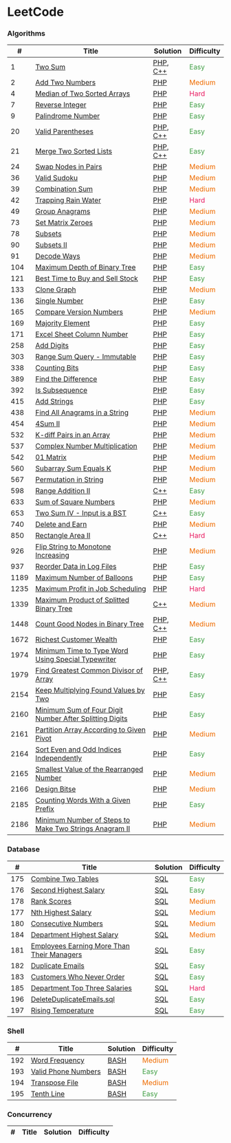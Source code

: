 LeetCode
========

### Algorithms

| #    | Title | Solution | Difficulty |
|------| ----- | -------- | ---------- |
| 1    |[Two Sum](https://leetcode.com/problems/two-sum/) |[PHP](./algorithms/php/1.TwoSum.php), [C++](./algorithms/cpp/1.TwoSum.cpp)|<span style="color: rgb(67, 160, 71)">Easy</span>|
| 2    |[Add Two Numbers](https://leetcode.com/problems/add-two-numbers/) |[PHP](./algorithms/php/2.AddTwoNumbers.php)|<span style="color: rgb(239, 108, 0)">Medium</span>|
| 4    |[Median of Two Sorted Arrays](https://leetcode.com/problems/median-of-two-sorted-arrays/) |[PHP](./algorithms/php/4.MedianofTwoSortedArrays.php)|<span style="color: rgb(233, 30, 99)">Hard</span>|
| 7    |[Reverse Integer](https://leetcode.com/problems/reverse-integer/) |[PHP](./algorithms/php/7.ReverseInteger.php)|<span style="color: rgb(67, 160, 71)">Easy</span>|
| 9    |[Palindrome Number](https://leetcode.com/problems/palindrome-number/) |[PHP](./algorithms/php/9.PalindromeNumber.php)|<span style="color: rgb(67, 160, 71)">Easy</span>|
| 20   |[Valid Parentheses](https://leetcode.com/problems/valid-parentheses/) |[PHP](./algorithms/php/20.ValidParentheses.php), [C++](./algorithms/cpp/20.ValidParentheses.cpp)|<span style="color: rgb(67, 160, 71)">Easy</span>|
| 21   |[Merge Two Sorted Lists](https://leetcode.com/problems/merge-two-sorted-lists/) |[PHP](./algorithms/php/21.MergeTwoSortedLists.php), [C++](./algorithms/cpp/21.MergeTwoSortedLists.cpp)|<span style="color: rgb(67, 160, 71)">Easy</span>|
| 24   |[Swap Nodes in Pairs](https://leetcode.com/problems/swap-nodes-in-pairs/) |[PHP](./algorithms/php/24.SwapNodesinPairs.php)|<span style="color: rgb(239, 108, 0)">Medium</span>|
| 36   |[Valid Sudoku](https://leetcode.com/problems/valid-sudoku/) |[PHP](./algorithms/php/36.ValidSudoku.php)|<span style="color: rgb(239, 108, 0)">Medium</span>|
| 39   |[Combination Sum](https://leetcode.com/problems/combination-sum/) |[PHP](./algorithms/php/39.CombinationSum.php)|<span style="color: rgb(239, 108, 0)">Medium</span>|
| 42   |[Trapping Rain Water](https://leetcode.com/problems/trapping-rain-water/) |[PHP](./algorithms/php/42.TrappingRainWater.php)|<span style="color: rgb(233, 30, 99)">Hard</span>|
| 49   |[Group Anagrams](https://leetcode.com/problems/group-anagrams/) |[PHP](./algorithms/php/49.GroupAnagrams.php)|<span style="color: rgb(239, 108, 0)">Medium</span>|
| 73   |[Set Matrix Zeroes](https://leetcode.com/problems/set-matrix-zeroes/) |[PHP](./algorithms/php/73.SetMatrixZeroes.php)|<span style="color: rgb(239, 108, 0)">Medium</span>|
| 78   |[Subsets](https://leetcode.com/problems/subsets/) |[PHP](./algorithms/php/78.Subsets.php)|<span style="color: rgb(239, 108, 0)">Medium</span>|
| 90   |[Subsets II](https://leetcode.com/problems/subsets-ii/) |[PHP](./algorithms/php/90.SubsetsII.php)|<span style="color: rgb(239, 108, 0)">Medium</span>|
| 91   |[Decode Ways](https://leetcode.com/problems/decode-ways/) |[PHP](./algorithms/php/91.DecodeWays.php)|<span style="color: rgb(239, 108, 0)">Medium</span>|
| 104  |[Maximum Depth of Binary Tree](https://leetcode.com/problems/maximum-depth-of-binary-tree/) |[PHP](./algorithms/php/104.MaximumDepthofBinaryTree.php)|<span style="color: rgb(67, 160, 71)">Easy</span>|
| 121  |[Best Time to Buy and Sell Stock](https://leetcode.com/problems/best-time-to-buy-and-sell-stock/submissions/) |[PHP](./algorithms/php/121.BestTimetoBuyandSellStock.php)|<span style="color: rgb(67, 160, 71)">Easy</span>|
| 133  |[Clone Graph](https://leetcode.com/problems/clone-graph/) |[PHP](./algorithms/php/133.CloneGraph.php)|<span style="color: rgb(239, 108, 0)">Medium</span>|
| 136  |[Single Number](https://leetcode.com/problems/single-number/) |[PHP](./algorithms/php/136.SingleNumber.php)|<span style="color: rgb(67, 160, 71)">Easy</span>|
| 165  |[Compare Version Numbers](https://leetcode.com/problems/compare-version-numbers/) |[PHP](./algorithms/php/165.CompareVersionNumbers.php)|<span style="color: rgb(239, 108, 0)">Medium</span>|
| 169  |[Majority Element](https://leetcode.com/problems/majority-element/submissions/) |[PHP](./algorithms/php/169.MajorityElement.php)|<span style="color: rgb(67, 160, 71)">Easy</span>|
| 171  |[Excel Sheet Column Number](https://leetcode.com/problems/excel-sheet-column-number/) |[PHP](./algorithms/php/171.ExcelSheetColumnNumber.php)|<span style="color: rgb(67, 160, 71)">Easy</span>|
| 258  |[Add Digits](https://leetcode.com/problems/add-digits/) |[PHP](./algorithms/php/258.AddDigits.php)|<span style="color: rgb(67, 160, 71)">Easy</span>|
| 303  |[Range Sum Query - Immutable](https://leetcode.com/problems/range-sum-query-immutable/) |[PHP](./algorithms/php/303.RangeSumQuery-Immutable.php)|<span style="color: rgb(67, 160, 71)">Easy</span>|
| 338  |[Counting Bits](https://leetcode.com/problems/counting-bits/) |[PHP](./algorithms/php/338.CountingBits.php)|<span style="color: rgb(67, 160, 71)">Easy</span>|
| 389  |[Find the Difference](https://leetcode.com/problems/find-the-difference/) |[PHP](./algorithms/php/389.FindtheDifference.php)|<span style="color: rgb(67, 160, 71)">Easy</span>|
| 392  |[Is Subsequence](https://leetcode.com/problems/is-subsequence/) |[PHP](./algorithms/php/392.IsSubsequence.php)|<span style="color: rgb(67, 160, 71)">Easy</span>|
| 415  |[Add Strings](https://leetcode.com/problems/add-strings/) |[PHP](./algorithms/php/415.AddStrings.php)|<span style="color: rgb(67, 160, 71)">Easy</span>|
| 438  |[Find All Anagrams in a String](https://leetcode.com/problems/find-all-anagrams-in-a-string/) |[PHP](./algorithms/php/438.FindAllAnagramsinaString.php)|<span style="color: rgb(239, 108, 0)">Medium</span>|
| 454  |[4Sum II](https://leetcode.com/problems/4sum-ii/submissions/) |[PHP](./algorithms/php/454.4SumII.php)|<span style="color: rgb(239, 108, 0)">Medium</span>|
| 532  |[K-diff Pairs in an Array](https://leetcode.com/problems/k-diff-pairs-in-an-array/) |[PHP](./algorithms/php/532.K-diffPairsinanArray.php)|<span style="color: rgb(239, 108, 0)">Medium</span>|
| 537  |[Complex Number Multiplication](https://leetcode.com/problems/complex-number-multiplication/) |[PHP](./algorithms/php/537.ComplexNumberMultiplication.php)|<span style="color: rgb(239, 108, 0)">Medium</span>|
| 542  |[01 Matrix](https://leetcode.com/problems/01-matrix/) |[PHP](./algorithms/php/542.01Matrix.php)|<span style="color: rgb(239, 108, 0)">Medium</span>|
| 560  |[Subarray Sum Equals K](https://leetcode.com/problems/subarray-sum-equals-k/) |[PHP](./algorithms/php/560.SubarraySumEqualsK.php)|<span style="color: rgb(239, 108, 0)">Medium</span>|
| 567  |[Permutation in String](https://leetcode.com/problems/permutation-in-string/) |[PHP](./algorithms/php/567.PermutationinString.php)|<span style="color: rgb(239, 108, 0)">Medium</span>|
| 598  |[Range Addition II](https://leetcode.com/problems/range-addition-ii/) |[C++](./algorithms/cpp/598.RangeAdditionII.cpp)|<span style="color: rgb(67, 160, 71)">Easy</span>|
| 633  |[Sum of Square Numbers](https://leetcode.com/problems/sum-of-square-numbers/) |[PHP](./algorithms/php/633.SumofSquareNumbers.php)|<span style="color: rgb(239, 108, 0)">Medium</span>|
| 653  |[Two Sum IV - Input is a BST](https://leetcode.com/problems/two-sum-iv-input-is-a-bst/) |[C++](./algorithms/cpp/653.TwoSumIV-InputisaBST.cpp)|<span style="color: rgb(67, 160, 71)">Easy</span>|
| 740  |[Delete and Earn](https://leetcode.com/problems/delete-and-earn/) |[PHP](./algorithms/php/740.DeleteandEarn.php)|<span style="color: rgb(239, 108, 0)">Medium</span>|
| 850  |[Rectangle Area II](https://leetcode.com/problems/rectangle-area-ii/) |[C++](./algorithms/cpp/850.RectangleAreaII.cpp)|<span style="color: rgb(233, 30, 99)">Hard</span>|
| 926  |[Flip String to Monotone Increasing](https://leetcode.com/problems/flip-string-to-monotone-increasing/) |[PHP](./algorithms/php/926.FlipStringtoMonotoneIncreasing.php)|<span style="color: rgb(239, 108, 0)">Medium</span>|
| 937  |[Reorder Data in Log Files](https://leetcode.com/problems/reorder-data-in-log-files/) |[PHP](./algorithms/php/937.ReorderDatainLogFiles.php)|<span style="color: rgb(67, 160, 71)">Easy</span>|
| 1189 |[Maximum Number of Balloons](https://leetcode.com/problems/maximum-number-of-balloons/) |[PHP](./algorithms/php/1189.MaximumNumberofBalloons.php)|<span style="color: rgb(67, 160, 71)">Easy</span>|
| 1235 |[Maximum Profit in Job Scheduling](https://leetcode.com/problems/maximum-profit-in-job-scheduling/) |[PHP](./algorithms/php/1235.MaximumProfitinJobScheduling.php)|<span style="color: rgb(233, 30, 99)">Hard</span>|
| 1339 |[Maximum Product of Splitted Binary Tree](https://leetcode.com/problems/maximum-product-of-splitted-binary-tree/) |[C++](./algorithms/cpp/1339.MaximumProductofSplittedBinaryTree.cpp)|<span style="color: rgb(239, 108, 0)">Medium</span>|
| 1448 |[Count Good Nodes in Binary Tree](https://leetcode.com/problems/count-good-nodes-in-binary-tree/) |[PHP](./algorithms/php/1448.CountGoodNodesinBinaryTree.php), [C++](./algorithms/cpp/1448.CountGoodNodesinBinaryTree.cpp)|<span style="color: rgb(239, 108, 0)">Medium</span>|
| 1672 |[Richest Customer Wealth](https://leetcode.com/problems/richest-customer-wealth/submissions/) |[PHP](./algorithms/php/1672.RichestCustomerWealth.php)|<span style="color: rgb(67, 160, 71)">Easy</span>|
| 1974 |[Minimum Time to Type Word Using Special Typewriter](https://leetcode.com/problems/minimum-time-to-type-word-using-special-typewriter/) |[PHP](./algorithms/php/1974.MinimumTimetoTypeWordUsingSpecialTypewriter.php)|<span style="color: rgb(67, 160, 71)">Easy</span>|
| 1979 |[Find Greatest Common Divisor of Array](https://leetcode.com/problems/find-greatest-common-divisor-of-array/) |[PHP](./algorithms/php/1979.FindGreatestCommonDivisorofArray.php), [C++](./algorithms/cpp/1979.FindGreatestCommonDivisorofArray.cpp)|<span style="color: rgb(67, 160, 71)">Easy</span>|
| 2154 |[Keep Multiplying Found Values by Two](https://leetcode.com/problems/keep-multiplying-found-values-by-two/) |[PHP](./algorithms/php/2154.KeepMultiplyingFoundValuesbyTwo.php)|<span style="color: rgb(67, 160, 71)">Easy</span>|
| 2160 |[Minimum Sum of Four Digit Number After Splitting Digits](https://leetcode.com/problems/minimum-sum-of-four-digit-number-after-splitting-digits/) |[PHP](./algorithms/php/2160.MinimumSumofFourDigitNumberAfterSplittingDigits.php)|<span style="color: rgb(67, 160, 71)">Easy</span>|
| 2161 |[Partition Array According to Given Pivot](https://leetcode.com/problems/partition-array-according-to-given-pivot/) |[PHP](./algorithms/php/2161.PartitionArrayAccordingtoGivenPivot.php)|<span style="color: rgb(239, 108, 0)">Medium</span>|
| 2164 |[Sort Even and Odd Indices Independently](https://leetcode.com/problems/sort-even-and-odd-indices-independently/) |[PHP](./algorithms/php/2164.SortEvenandOddIndicesIndependently.php)|<span style="color: rgb(67, 160, 71)">Easy</span>|
| 2165 |[Smallest Value of the Rearranged Number](https://leetcode.com/problems/smallest-value-of-the-rearranged-number/) |[PHP](./algorithms/php/2165.SmallestValueoftheRearrangedNumber.php)|<span style="color: rgb(239, 108, 0)">Medium</span>|
| 2166 |[Design Bitse](https://leetcode.com/problems/design-bitset/) |[PHP](./algorithms/php/2166.DesignBitset.php)|<span style="color: rgb(239, 108, 0)">Medium</span>|
| 2185 |[Counting Words With a Given Prefix](https://leetcode.com/problems/counting-words-with-a-given-prefix/) |[PHP](./algorithms/php/2185.CountingWordsWithaGivenPrefix.php)|<span style="color: rgb(67, 160, 71)">Easy</span>|
| 2186 |[Minimum Number of Steps to Make Two Strings Anagram II](https://leetcode.com/problems/minimum-number-of-steps-to-make-two-strings-anagram-ii/) |[PHP](./algorithms/php/2186.MinimumNumberofStepstoMakeTwoStringsAnagramII.php)|<span style="color: rgb(239, 108, 0)">Medium</span>|

### Database

| # | Title | Solution | Difficulty |
|---| ----- | -------- | ---------- |
|175|[Combine Two Tables](https://leetcode.com/problems/combine-two-tables/)|[SQL](./database/175.CombineTwoTables.sql)|<span style="color: rgb(67, 160, 71)">Easy</span>|
|176|[Second Highest Salary](https://leetcode.com/problems/second-highest-salary/)|[SQL](./database/176.SecondHighestSalary.sql)|<span style="color: rgb(67, 160, 71)">Easy</span>|
|178|[Rank Scores](https://leetcode.com/problems/rank-scores/)|[SQL](./database/178.RankScores.sql)|<span style="color: rgb(239, 108, 0)">Medium</span>|
|177|[Nth Highest Salary](https://leetcode.com/problems/nth-highest-salary/)|[SQL](./database/177.NthHighestSalary.sql)|<span style="color: rgb(239, 108, 0)">Medium</span>|
|180|[Consecutive Numbers](https://leetcode.com/problems/consecutive-numbers/)|[SQL](./database/180.ConsecutiveNumbers.sql)|<span style="color: rgb(239, 108, 0)">Medium</span>|
|184|[Department Highest Salary](https://leetcode.com/problems/department-highest-salary/)|[SQL](./database/184.DepartmentHighestSalary.sql)|<span style="color: rgb(239, 108, 0)">Medium</span>|
|181|[Employees Earning More Than Their Managers](https://leetcode.com/problems/duplicate-emails/)|[SQL](./database/181.EmployeesEarningMoreThanTheirManagers.sql)|<span style="color: rgb(67, 160, 71)">Easy</span>|
|182|[Duplicate Emails](https://leetcode.com/problems/duplicate-emails/)|[SQL](./database/182.DuplicateEmails.sql)|<span style="color: rgb(67, 160, 71)">Easy</span>|
|183|[Customers Who Never Order](https://leetcode.com/problems/customers-who-never-order/)|[SQL](./database/183.CustomersWhoNeverOrder.sql)|<span style="color: rgb(67, 160, 71)">Easy</span>|
|185|[Department Top Three Salaries](https://leetcode.com/problems/department-top-three-salaries/)|[SQL](./database/183.CustomersWhoNeverOrder.sql)|<span style="color: rgb(233, 30, 99)">Hard</span>|
|196|[DeleteDuplicateEmails.sql](https://leetcode.com/problems/delete-duplicate-emails/)|[SQL](./database/196.DeleteDuplicateEmails.sql)|<span style="color: rgb(67, 160, 71)">Easy</span>|
|197|[Rising Temperature](https://leetcode.com/problems/rising-temperature/)|[SQL](./database/197.RisingTemperature.sql)|<span style="color: rgb(67, 160, 71)">Easy</span>|

### Shell

| # | Title | Solution | Difficulty |
|---| ----- | -------- | ---------- |
|192|[Word Frequency](https://leetcode.com/problems/word-frequency/) |[BASH](./shell/192.WordFrequency.sh)|<span style="color: rgb(239, 108, 0)">Medium</span>|
|193|[Valid Phone Numbers](https://leetcode.com/problems/valid-phone-numbers/) |[BASH](./shell/193.ValidPhoneNumbers.sh)|<span style="color: rgb(67, 160, 71)">Easy</span>|
|194|[Transpose File](https://leetcode.com/problems/transpose-file/) |[BASH](./shell/194.TransposeFile.sh)|<span style="color: rgb(239, 108, 0)">Medium</span>|
|195|[Tenth Line](https://leetcode.com/problems/tenth-line/) |[BASH](./shell/195.TenthLine.sh)|<span style="color: rgb(67, 160, 71)">Easy</span>|

### Concurrency

| # | Title | Solution | Difficulty |
|---| ----- | -------- | ---------- |

